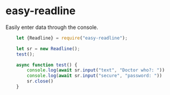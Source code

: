 # easy-readline
 
Easily enter data through the console. 

```js
    let {Readline} = require("easy-readline");

    let sr = new Readline();
    test();

    async function test() {
        console.log(await sr.input("text", "Doctor who?: "))
        console.log(await sr.input("secure", "password: "))
        sr.close()
    }
```